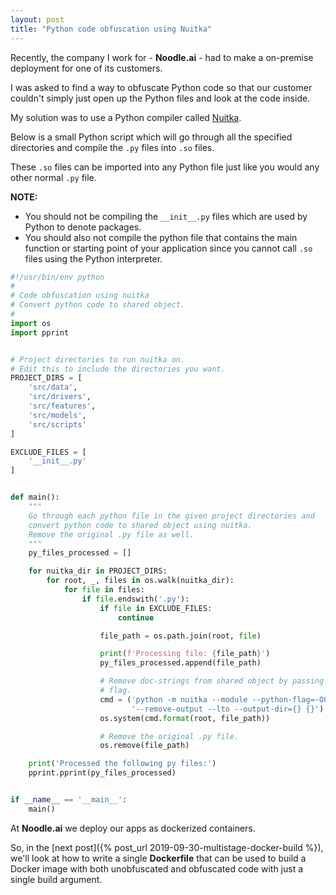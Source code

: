 ```yaml
---
layout: post
title: "Python code obfuscation using Nuitka"
---
```


Recently, the company I work for - <b>Noodle.ai</b> - had to make a on-premise deployment for one of its customers.

I was asked to find a way to obfuscate Python code so that our customer couldn't simply just open up the Python files and look at the code inside.

My solution was to use a Python compiler called [Nuitka](https://nuitka.net/pages/overview.html).

Below is a small Python script which will go through all the specified directories and compile the `.py` files into `.so` files.

These `.so` files can be imported into any Python file just like you would any other normal `.py` file.

<b>NOTE:</b>
* You should not be compiling the `__init__.py` files which are used by Python to denote packages.
* You should also not compile the python file that contains the main function or starting point of your application since you cannot call `.so` files using the Python interpreter.

```python
#!/usr/bin/env python
#
# Code obfuscation using nuitka
# Convert python code to shared object.
#
import os
import pprint


# Project directories to run nuitka on.
# Edit this to include the directories you want.
PROJECT_DIRS = [
    'src/data',
    'src/drivers',
    'src/features',
    'src/models',
    'src/scripts'
]

EXCLUDE_FILES = [
    '__init__.py'
]


def main():
    """
    Go through each python file in the given project directories and
    convert python code to shared object using nuitka.
    Remove the original .py file as well.
    """
    py_files_processed = []

    for nuitka_dir in PROJECT_DIRS:
        for root, _, files in os.walk(nuitka_dir):
            for file in files:
                if file.endswith('.py'):
                    if file in EXCLUDE_FILES:
                        continue

                    file_path = os.path.join(root, file)

                    print(f'Processing file: {file_path}')
                    py_files_processed.append(file_path)

                    # Remove doc-strings from shared object by passing -OO
                    # flag.
                    cmd = ('python -m nuitka --module --python-flag=-OO '
                           '--remove-output --lto --output-dir={} {}')
                    os.system(cmd.format(root, file_path))

                    # Remove the original .py file.
                    os.remove(file_path)

    print('Processed the following py files:')
    pprint.pprint(py_files_processed)


if __name__ == '__main__':
    main()
```

At <b>Noodle.ai</b> we deploy our apps as dockerized containers.

So, in the [next post]({% post_url 2019-09-30-multistage-docker-build %}), we'll look at how to write a single <b>Dockerfile</b> that can be used to build a Docker image with both unobfuscated and obfuscated code with just a single build argument.
